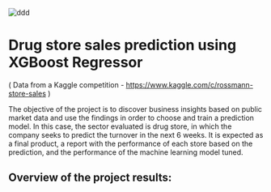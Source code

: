 
![ddd](https://user-images.githubusercontent.com/81658694/159159879-7b6c0600-840d-45bb-9e3f-e842b78d2d2a.png)

# Drug store sales prediction using XGBoost Regressor

( Data from a Kaggle competition - https://www.kaggle.com/c/rossmann-store-sales )

The objective of the project is to discover business insights based on public market data and use the findings in order to choose and train a prediction model. In this case, the sector evaluated is drug store, in which the company seeks to predict the turnover in the next 6 weeks. It is expected as a final product, a report with the performance of each store based on the prediction, and the performance of the machine learning model tuned.

## Overview of the project results:

